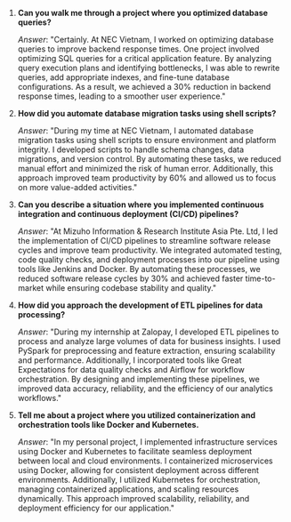 
1. **Can you walk me through a project where you optimized database queries?**
    
    _Answer_: "Certainly. At NEC Vietnam, I worked on optimizing database queries to improve backend response times. One project involved optimizing SQL queries for a critical application feature. By analyzing query execution plans and identifying bottlenecks, I was able to rewrite queries, add appropriate indexes, and fine-tune database configurations. As a result, we achieved a 30% reduction in backend response times, leading to a smoother user experience."
    
2. **How did you automate database migration tasks using shell scripts?**
    
    _Answer_: "During my time at NEC Vietnam, I automated database migration tasks using shell scripts to ensure environment and platform integrity. I developed scripts to handle schema changes, data migrations, and version control. By automating these tasks, we reduced manual effort and minimized the risk of human error. Additionally, this approach improved team productivity by 60% and allowed us to focus on more value-added activities."
    
3. **Can you describe a situation where you implemented continuous integration and continuous deployment (CI/CD) pipelines?**
    
    _Answer_: "At Mizuho Information & Research Institute Asia Pte. Ltd, I led the implementation of CI/CD pipelines to streamline software release cycles and improve team productivity. We integrated automated testing, code quality checks, and deployment processes into our pipeline using tools like Jenkins and Docker. By automating these processes, we reduced software release cycles by 30% and achieved faster time-to-market while ensuring codebase stability and quality."
    
4. **How did you approach the development of ETL pipelines for data processing?**
    
    _Answer_: "During my internship at Zalopay, I developed ETL pipelines to process and analyze large volumes of data for business insights. I used PySpark for preprocessing and feature extraction, ensuring scalability and performance. Additionally, I incorporated tools like Great Expectations for data quality checks and Airflow for workflow orchestration. By designing and implementing these pipelines, we improved data accuracy, reliability, and the efficiency of our analytics workflows."
    
5. **Tell me about a project where you utilized containerization and orchestration tools like Docker and Kubernetes.**
    
    _Answer_: "In my personal project, I implemented infrastructure services using Docker and Kubernetes to facilitate seamless deployment between local and cloud environments. I containerized microservices using Docker, allowing for consistent deployment across different environments. Additionally, I utilized Kubernetes for orchestration, managing containerized applications, and scaling resources dynamically. This approach improved scalability, reliability, and deployment efficiency for our application."